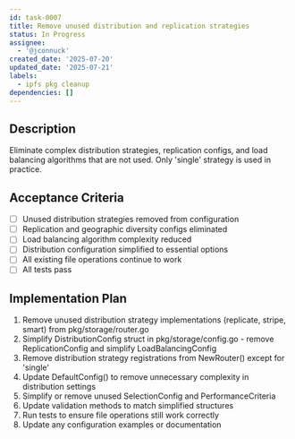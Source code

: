 ```yaml
---
id: task-0007
title: Remove unused distribution and replication strategies
status: In Progress
assignee:
  - '@jconnuck'
created_date: '2025-07-20'
updated_date: '2025-07-21'
labels:
  - ipfs pkg cleanup
dependencies: []
---
```


## Description

Eliminate complex distribution strategies, replication configs, and load balancing algorithms that are not used. Only 'single' strategy is used in practice.

## Acceptance Criteria

- [ ] Unused distribution strategies removed from configuration
- [ ] Replication and geographic diversity configs eliminated
- [ ] Load balancing algorithm complexity reduced
- [ ] Distribution configuration simplified to essential options
- [ ] All existing file operations continue to work
- [ ] All tests pass

## Implementation Plan

1. Remove unused distribution strategy implementations (replicate, stripe, smart) from pkg/storage/router.go
2. Simplify DistributionConfig struct in pkg/storage/config.go - remove ReplicationConfig and simplify LoadBalancingConfig
3. Remove distribution strategy registrations from NewRouter() except for 'single'
4. Update DefaultConfig() to remove unnecessary complexity in distribution settings
5. Simplify or remove unused SelectionConfig and PerformanceCriteria
6. Update validation methods to match simplified structures
7. Run tests to ensure file operations still work correctly
8. Update any configuration examples or documentation

